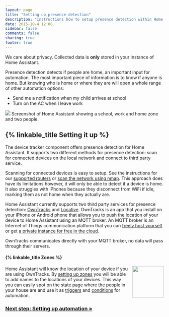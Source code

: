 ```yaml
---
layout: page
title: "Setting up presence detection"
description: "Instructions how to setup presence detection within Home Assistant."
date: 2015-10-4 12:08
sidebar: false
comments: false
sharing: true
footer: true
---
```


<p class='note'>
We care about privacy. Collected data is <b>only</b> stored in your instance of Home Assistant.
</p>

Presence detection detects if people are home, an important input for automation. The most important piece of information is to know if anyone is home. But knowing who is home or where they are will open a whole range of other automation options:

 - Send me a notification when my child arrives at school
 - Turn on the AC when I leave work

<p class='img'>
<img src='/images/screenshots/map.png' />
Screenshot of Home Assistant showing a school, work and home zone and two people.
</p>

## {% linkable_title Setting it up %}

The device tracker component offers presence detection for Home Assistant. It supports two different methods for presence detection: scan for connected devices on the local network and connect to third party service.

Scanning for connected devices is easy to setup. See the instructions for our [supported routers][routers] or [scan the network using nmap][nmap]. This approach does have its limitations however, it will only be able to detect if a device is home. It also struggles with iPhones because they disconnect from WiFi if idle, marking them as not home when they actually are.

Home Assistant currently supports two third party services for presence detection: [OwnTracks][ha-owntracks] and [Locative][ha-locative]. OwnTracks is an app that you install on your iPhone or Android phone that allows you to push the location of your device to Home Assistant using an MQTT broker. An MQTT broker is an Internet of Things communication platform that you can [freely host yourself][mqtt-self] or get [a private instance for free in the cloud](/components/mqtt/#run-your-own).

<p class='note'>
OwnTracks communicates directly with your MQTT broker, no data will pass through their servers.
</p>

#### {% linkable_title Zones %}

<img src='/images/screenshots/badges-zone.png' style='float: right; margin-left: 8px; height: 100px;'>

Home Assistant will know the location of your device if you are using OwnTracks. By [setting up zones][zone] you will be able to add names to the locations of your devices. This way you can easily spot on the state page where the people in your house are and use it as [triggers][trigger] and [conditions][condition] for automation.

### [Next step: Setting up automation &raquo;](/getting-started/automation/)

[routers]: /components/#presence-detection
[nmap]: /components/device_tracker.nmap_scanner/
[ha-owntracks]: /components/device_tracker.owntracks/
[ha-locative]: /components/device_tracker.locative/
[mqtt-self]: /components/mqtt/#run-your-own
[mqtt-cloud]: /components/mqtt/#cloudmqtt
[zone]: /components/zone/
[trigger]: /components/automation/#zone-trigger
[condition]: /components/automation/#zone-condition

